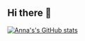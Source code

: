 ## Hi there 👋

<!--
**annavanwingerden/annavanwingerden** is a ✨ _special_ ✨ repository because its `README.md` (this file) appears on your GitHub profile.

Here are some ideas to get you started:

- 🔭 I’m currently working on ...
- 🌱 I’m currently learning ...
- 👯 I’m looking to collaborate on ...
- 🤔 I’m looking for help with ...
- 💬 Ask me about ...
- 📫 How to reach me: ...
- 😄 Pronouns: ...
- ⚡ Fun fact: ...
-->


[![Anna's's GitHub stats](https://github-readme-stats.vercel.app/api?username=annavanwingerden)](https://github.com/annavanwingerden/github-readme-stats)
